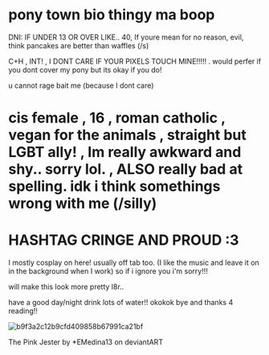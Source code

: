 # pony town bio thingy ma boop #
DNI: IF UNDER 13 OR OVER LIKE.. 40, If youre mean for no reason, evil, think pancakes are better than waffles (/s) 

C+H , INT! , I DONT CARE IF YOUR PIXELS TOUCH MINE!!!!! .   would perfer if you dont cover my pony but its okay if you do!

u cannot rage bait me (because I dont care)
# 

# cis female , 16 , roman catholic , vegan for the animals , straight but LGBT ally! , Im really awkward and shy.. sorry lol. , ALSO really bad at spelling. idk i think somethings wrong with me (/silly)



# HASHTAG CRINGE AND PROUD :3 
I mostly cosplay on here! usually off tab too. (I like the music and leave it on in the background when I work) so if i ignore you i'm sorry!!!

will make this look more pretty l8r..

have a good day/night drink lots of water!! okokok bye and thanks 4 reading!!





![b9f3a2c12b9cfd409858b67991ca21bf](https://github.com/user-attachments/assets/a2851864-f63f-45d8-8432-d6057f39332b)

The Pink Jester by *EMedina13 on deviantART

